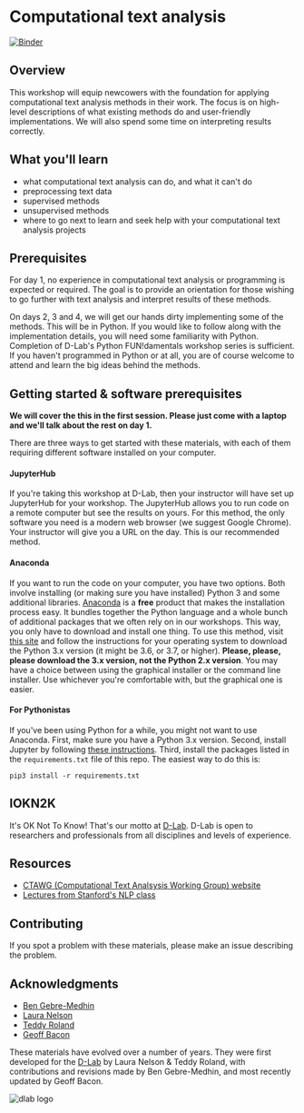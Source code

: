 # Computational text analysis

[![Binder](https://mybinder.org/badge.svg)](https://mybinder.org/v2/gh/geoffbacon/computational-text-analysis/master)

## Overview

This workshop will equip newcowers with the foundation for applying computational text analysis methods in their work. The focus is on high-level descriptions of what existing methods do and user-friendly implementations. We will also spend some time on interpreting results correctly.

## What you'll learn
* what computational text analysis can do, and what it can't do
* preprocessing text data
* supervised methods
* unsupervised methods
* where to go next to learn and seek help with your computational text analysis projects

## Prerequisites

For day 1, no experience in computational text analysis or programming is expected or required. The goal is to provide an orientation for those wishing to go further with text analysis and interpret results of these methods.

On days 2, 3 and 4, we will get our hands dirty implementing some of the methods. This will be in Python. If you would like to follow along with the implementation details, you will need some familiarity with Python. Completion of D-Lab's Python FUN!damentals workshop series is sufficient. If you haven't programmed in Python or at all, you are of course welcome to attend and learn the big ideas behind the methods.

## Getting started & software prerequisites

**We will cover the this in the first session. Please just come with a laptop and we'll talk about the rest on day 1.**

There are three ways to get started with these materials, with each of them requiring different software installed on your computer.

#### JupyterHub

If you're taking this workshop at D-Lab, then your instructor will have set up JupyterHub for your workshop. The JupyterHub allows you to run code on a remote computer but see the results on yours. For this method, the only software you need is a modern web browser (we suggest Google Chrome). Your instructor will give you a URL on the day. This is our recommended method.

#### Anaconda

If you want to run the code on your computer, you have two options. Both involve installing (or making sure you have installed) Python 3 and some additional libraries. [Anaconda](https://www.anaconda.com/what-is-anaconda/) is a **free** product that makes the installation process easy. It bundles together the Python language and a whole bunch of additional packages that we often rely on in our workshops. This way, you only have to download and install one thing. To use this method, visit [this site](https://www.anaconda.com/download/) and follow the instructions for your operating system to download the Python 3.x version (it might be 3.6, or 3.7, or higher). **Please, please, please download the 3.x version, not the Python 2.x version**. You may have a choice between using the graphical installer or the command line installer. Use whichever you're comfortable with, but the graphical one is easier.

#### For Pythonistas

If you've been using Python for a while, you might not want to use Anaconda. First, make sure you have a Python 3.x version. Second, install Jupyter by following [these instructions](http://jupyter.org/install). Third, install the packages listed in the `requirements.txt` file of this repo. The easiest way to do this is:

```
pip3 install -r requirements.txt
```

## IOKN2K

It's OK Not To Know! That's our motto at [D-Lab](http://dlab.berkeley.edu/). D-Lab is open to researchers and professionals from all disciplines and levels of experience.

## Resources

* [CTAWG (Computational Text Analsysis Working Group) website](http://dlabctawg.github.io)
* [Lectures from Stanford's NLP class](https://www.youtube.com/watch?v=nfoudtpBV68&list=PL6397E4B26D00A269)

## Contributing

If you spot a problem with these materials, please make an issue describing the problem.

## Acknowledgments

* [Ben Gebre-Medhin](http://gebre-medhin.com)
* [Laura Nelson](http://www.lauraknelson.com)
* [Teddy Roland](https://teddyroland.com/about/)
* [Geoff Bacon](http://linguistics.berkeley.edu/~bacon/)

These materials have evolved over a number of years. They were first developed for the [D-Lab](http://dlab.berkeley.edu) by Laura Nelson & Teddy Roland, with contributions and revisions made by Ben Gebre-Medhin, and most recently updated by Geoff Bacon.

![dlab logo](assets/logo.png)
